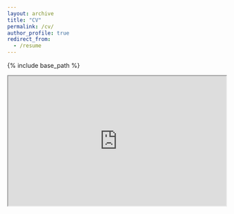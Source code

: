 ```yaml
---
layout: archive
title: "CV"
permalink: /cv/
author_profile: true
redirect_from:
  - /resume
---
```


{% include base_path %}

<iframe src="https://www.uni-weimar.de/fileadmin/user/fak/medien/professuren/Webis/people/CV.Khalid.AlKhatib.pdf" width="100%" height="300">
  <p>Your browser does not support iframes.</p>
</iframe>

